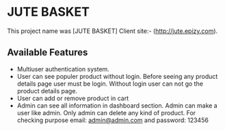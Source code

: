 # JUTE BASKET

This project name was [JUTE BASKET]
Client site:- (http://jute.epizy.com).

## Available Features

- Multiuser authentication system.
- User can see populer product without login. Before seeing any product details page user must be login. Without login user can not go the product details page.
- User can add or remove product in cart
- Admin can see all information in dashboard section. Admin can make a user like admin. Only admin can delete any kind of product. For checking purpose email: admin@admin.com and password: 123456
